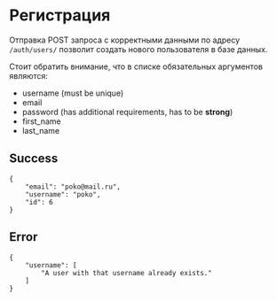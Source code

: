 # Регистрация

Отправка POST запроса с корректными данными по адресу `/auth/users/` позволит создать нового пользователя в базе данных.

Стоит обратить внимание, что в списке обязательных аргументов являются:

- username (must be unique)
- email
- password (has additional requirements, has to be **strong**)
- first_name
- last_name

## Success

```
{
    "email": "poko@mail.ru",
    "username": "poko",
    "id": 6
}
```

## Error

```
{
    "username": [
        "A user with that username already exists."
    ]
}
```
